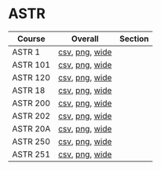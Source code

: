 # ASTR

| Course | Overall | Section |
| ------ | ------- | ------- |
| ASTR 1 | [csv](https://github.com/UCSD-Historical-Enrollment-Data/2024Fall/blob/main/overall/ASTR%201.csv), [png](https://raw.githubusercontent.com/UCSD-Historical-Enrollment-Data/2024Fall/main/plot_overall/ASTR%201.png), [wide](https://raw.githubusercontent.com/UCSD-Historical-Enrollment-Data/2024Fall/main/plot_overall_wide/ASTR%201.png) |  |
| ASTR 101 | [csv](https://github.com/UCSD-Historical-Enrollment-Data/2024Fall/blob/main/overall/ASTR%20101.csv), [png](https://raw.githubusercontent.com/UCSD-Historical-Enrollment-Data/2024Fall/main/plot_overall/ASTR%20101.png), [wide](https://raw.githubusercontent.com/UCSD-Historical-Enrollment-Data/2024Fall/main/plot_overall_wide/ASTR%20101.png) |  |
| ASTR 120 | [csv](https://github.com/UCSD-Historical-Enrollment-Data/2024Fall/blob/main/overall/ASTR%20120.csv), [png](https://raw.githubusercontent.com/UCSD-Historical-Enrollment-Data/2024Fall/main/plot_overall/ASTR%20120.png), [wide](https://raw.githubusercontent.com/UCSD-Historical-Enrollment-Data/2024Fall/main/plot_overall_wide/ASTR%20120.png) |  |
| ASTR 18 | [csv](https://github.com/UCSD-Historical-Enrollment-Data/2024Fall/blob/main/overall/ASTR%2018.csv), [png](https://raw.githubusercontent.com/UCSD-Historical-Enrollment-Data/2024Fall/main/plot_overall/ASTR%2018.png), [wide](https://raw.githubusercontent.com/UCSD-Historical-Enrollment-Data/2024Fall/main/plot_overall_wide/ASTR%2018.png) |  |
| ASTR 200 | [csv](https://github.com/UCSD-Historical-Enrollment-Data/2024Fall/blob/main/overall/ASTR%20200.csv), [png](https://raw.githubusercontent.com/UCSD-Historical-Enrollment-Data/2024Fall/main/plot_overall/ASTR%20200.png), [wide](https://raw.githubusercontent.com/UCSD-Historical-Enrollment-Data/2024Fall/main/plot_overall_wide/ASTR%20200.png) |  |
| ASTR 202 | [csv](https://github.com/UCSD-Historical-Enrollment-Data/2024Fall/blob/main/overall/ASTR%20202.csv), [png](https://raw.githubusercontent.com/UCSD-Historical-Enrollment-Data/2024Fall/main/plot_overall/ASTR%20202.png), [wide](https://raw.githubusercontent.com/UCSD-Historical-Enrollment-Data/2024Fall/main/plot_overall_wide/ASTR%20202.png) |  |
| ASTR 20A | [csv](https://github.com/UCSD-Historical-Enrollment-Data/2024Fall/blob/main/overall/ASTR%2020A.csv), [png](https://raw.githubusercontent.com/UCSD-Historical-Enrollment-Data/2024Fall/main/plot_overall/ASTR%2020A.png), [wide](https://raw.githubusercontent.com/UCSD-Historical-Enrollment-Data/2024Fall/main/plot_overall_wide/ASTR%2020A.png) |  |
| ASTR 250 | [csv](https://github.com/UCSD-Historical-Enrollment-Data/2024Fall/blob/main/overall/ASTR%20250.csv), [png](https://raw.githubusercontent.com/UCSD-Historical-Enrollment-Data/2024Fall/main/plot_overall/ASTR%20250.png), [wide](https://raw.githubusercontent.com/UCSD-Historical-Enrollment-Data/2024Fall/main/plot_overall_wide/ASTR%20250.png) |  |
| ASTR 251 | [csv](https://github.com/UCSD-Historical-Enrollment-Data/2024Fall/blob/main/overall/ASTR%20251.csv), [png](https://raw.githubusercontent.com/UCSD-Historical-Enrollment-Data/2024Fall/main/plot_overall/ASTR%20251.png), [wide](https://raw.githubusercontent.com/UCSD-Historical-Enrollment-Data/2024Fall/main/plot_overall_wide/ASTR%20251.png) |  |
